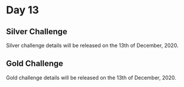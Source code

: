 # Day 13

## Silver Challenge

Silver challenge details will be released on the 13th of December, 2020.

## Gold Challenge

Gold challenge details will be released on the 13th of December, 2020.


